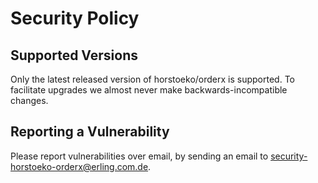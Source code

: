# Security Policy

## Supported Versions

Only the latest released version of horstoeko/orderx is supported.
To facilitate upgrades we almost never make backwards-incompatible changes.

## Reporting a Vulnerability

Please report vulnerabilities over email, by sending an email to security-horstoeko-orderx@erling.com.de.
